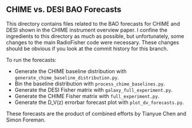 CHIME vs. DESI BAO Forecasts
----------------------------

This directory contains files related to the BAO forecasts for CHIME and DESI
shown in the CHIME instrument overview paper. I confine the ingredients to this
directory as much as possible, but unfortunately, some changes to the main
RadioFisher code were necessary. These changes should be obvious if you look
at the commit history for this branch.

To run the forecasts:

 - Generate the CHIME baseline distribution with
   `generate_chime_baseline_distribution.py`.
 - Bin the baseline distribution with `process_chime_baselines.py`.
 - Generate the DESI Fisher matrix with `galaxy_full_experiment.py`.
 - Generate the CHIME Fisher matrix with `full_experiment.py`.
 - Generate the D_V(z) errorbar forecast plot with `plot_dv_forecasts.py`.

These forecasts are the product of combined efforts by Tianyue Chen and Simon
Foreman.
